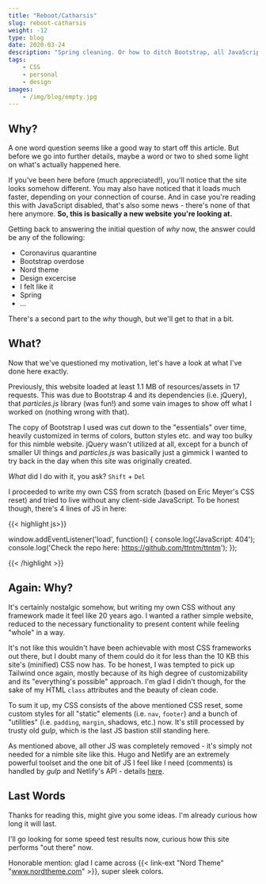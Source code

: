 ```yaml
---
title: "Reboot/Catharsis"
slug: reboot-catharsis
weight: -12
type: blog
date: 2020-03-24
description: "Spring cleaning. Or how to ditch Bootstrap, all JavaScript, jQuery etc. and end up with a new, faster website."
tags:
    - CSS
    - personal
    - design
images:
    - /img/blog/empty.jpg
---
```


## Why?

A one word question seems like a good way to start off this article. But before we go into further details, maybe a word or two to shed some light on what's actually happened here.

If you've been here before (much appreciated!), you'll notice that the site looks somehow different. You may also have noticed that it loads much faster, depending on your connection of course. And in case you're reading this with JavaScript disabled, that's also some news - there's none of that here anymore. **So, this is basically a new website you're looking at.**

Getting back to answering the initial question of _why_ now, the answer could be any of the following:

- Coronavirus quarantine
- Bootstrap overdose
- Nord theme
- Design excercise
- I felt like it
- Spring
- ...

There's a second part to the _why_ though, but we'll get to that in a bit.

## What?

Now that we've questioned my motivation, let's have a look at what I've done here exactly.

Previously, this website loaded at least 1.1 MB of resources/assets in 17 requests. This was due to Bootstrap 4 and its dependencies (i.e. jQuery), that _particles.js_ library (was fun!) and some vain images to show off what I worked on (nothing wrong with that).

The copy of Bootstrap I used was cut down to the "essentials" over time, heavily customized in terms of colors, button styles etc. and way too bulky for this nimble website. jQuery wasn't utilized at all, except for a bunch of smaller UI things and _particles.js_ was basically just a gimmick I wanted to try back in the day when this site was originally created.

_What_ did I do with it, you ask? `Shift` + `Del`

I proceeded to write my own CSS from scratch (based on Eric Meyer's CSS reset) and tried to live without any client-side JavaScript. To be honest though, there's 4 lines of JS in here:

{{< highlight js>}}

window.addEventListener('load', function() {
    console.log('JavaScript: 404');
    console.log('Check the repo here: https://github.com/ttntm/ttntm');
});

{{< /highlight >}}

## Again: Why?

It's certainly nostalgic somehow, but writing my own CSS without any framework made it feel like 20 years ago. I wanted a rather simple website, reduced to the necessary functionality to present content while feeling "whole" in a way.

It's not like this wouldn't have been achievable with most CSS frameworks out there, but I doubt many of them could do it for less than the 10 KB this site's (minified) CSS now has. To be honest, I was tempted to pick up Tailwind once again, mostly because of its high degree of customizability and its "everything's possible" approach. I'm glad I didn't though, for the sake of my HTML `class` attributes and the beauty of clean code.

To sum it up, my CSS consists of the above mentioned CSS reset, some custom styles for all "static" elements (i.e. `nav`, `footer`) and a bunch of "utilities" (i.e. `padding`, `margin`, shadows, etc.) now. It's still processed by trusty old _gulp_, which is the last JS bastion still standing here.

As mentioned above, all other JS was completely removed - it's simply not needed for a nimble site like this. Hugo and Netlify are an extremely powerful toolset and the one bit of JS I feel like I need (comments) is handled by _gulp_ and Netlify's API - details [here](/blog/static-blog-comments-hugo/).

## Last Words

Thanks for reading this, might give you some ideas. I'm already curious how long it will last.

I'll go looking for some speed test results now, curious how this site performs "out there" now.

Honorable mention: glad I came across {{< link-ext "Nord Theme" "www.nordtheme.com" >}}, super sleek colors.